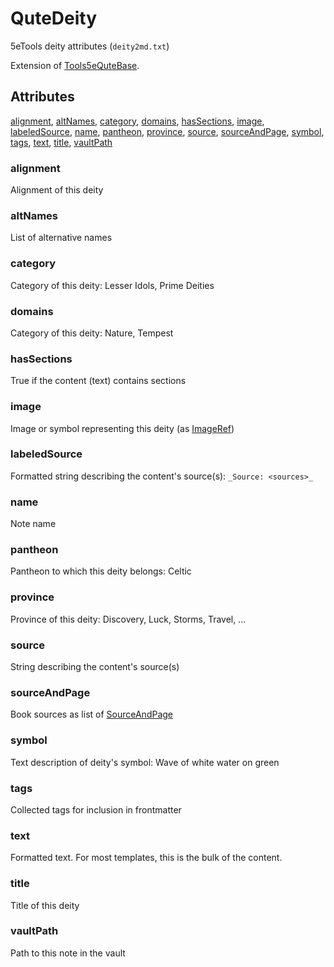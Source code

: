 # QuteDeity

5eTools deity attributes (`deity2md.txt`)

Extension of [Tools5eQuteBase](Tools5eQuteBase.md).

## Attributes

[alignment](#alignment), [altNames](#altnames), [category](#category), [domains](#domains), [hasSections](#hassections), [image](#image), [labeledSource](#labeledsource), [name](#name), [pantheon](#pantheon), [province](#province), [source](#source), [sourceAndPage](#sourceandpage), [symbol](#symbol), [tags](#tags), [text](#text), [title](#title), [vaultPath](#vaultpath)


### alignment

Alignment of this deity

### altNames

List of alternative names

### category

Category of this deity: Lesser Idols, Prime Deities

### domains

Category of this deity: Nature, Tempest

### hasSections

True if the content (text) contains sections

### image

Image or symbol representing this deity (as [ImageRef](../ImageRef.md))

### labeledSource

Formatted string describing the content's source(s): `_Source: <sources>_`

### name

Note name

### pantheon

Pantheon to which this deity belongs: Celtic

### province

Province of this deity: Discovery, Luck, Storms, Travel, ...

### source

String describing the content's source(s)

### sourceAndPage

Book sources as list of [SourceAndPage](../SourceAndPage.md)

### symbol

Text description of deity's symbol: Wave of white water on green

### tags

Collected tags for inclusion in frontmatter

### text

Formatted text. For most templates, this is the bulk of the content.

### title

Title of this deity

### vaultPath

Path to this note in the vault
